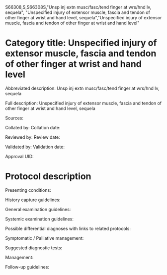 S66308,S,S66308S,"Unsp inj extn musc/fasc/tend finger at wrs/hnd lv, sequela", "Unspecified injury of extensor muscle, fascia and tendon of other finger at wrist and hand level, sequela","Unspecified injury of extensor muscle, fascia and tendon of other finger at wrist and hand level"
# Category title: Unspecified injury of extensor muscle, fascia and tendon of other finger at wrist and hand level

Abbreviated description: Unsp inj extn musc/fasc/tend finger at wrs/hnd lv, sequela

Full description: Unspecified injury of extensor muscle, fascia and tendon of other finger at wrist and hand level, sequela

Sources:

Collated by:
Collation date:

Reviewed by:
Review date:

Validated by:
Validation date:

Approval UID:

# Protocol description

Presenting conditions:

History capture guidelines:

General examination guidelines:

Systemic examination guidelines:

Possible differential diagnoses with links to related protocols:

Symptomatic / Palliative management:

Suggested diagnostic tests:

Management:

Follow-up guidelines:
